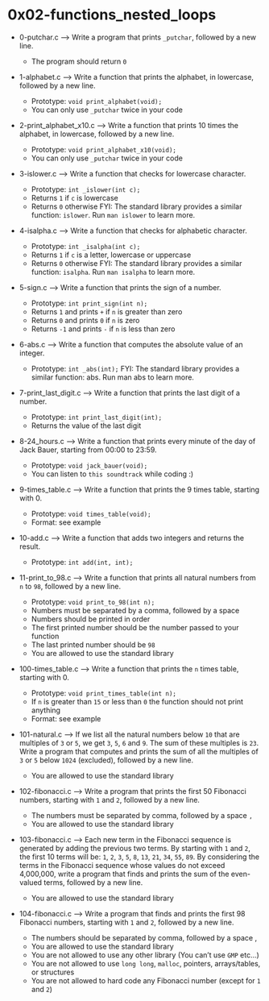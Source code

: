 # 0x02-functions_nested_loops

* 0-putchar.c --> Write a program that prints ``_putchar``, followed by a new line.
    * The program should return ``0``

* 1-alphabet.c --> Write a function that prints the alphabet, in lowercase, followed by a new line.
    * Prototype: ``void print_alphabet(void);``
    * You can only use ``_putchar`` twice in your code

* 2-print_alphabet_x10.c --> Write a function that prints 10 times the alphabet, in lowercase, followed by a new line.
    * Prototype: ``void print_alphabet_x10(void);``
    * You can only use ``_putchar`` twice in your code

* 3-islower.c --> Write a function that checks for lowercase character.
    * Prototype: ``int _islower(int c);``
    * Returns ``1`` if ``c`` is lowercase
    * Returns ``0`` otherwise
FYI: The standard library provides a similar function: ``islower``. Run ``man islower`` to learn more.

* 4-isalpha.c --> Write a function that checks for alphabetic character.
    * Prototype: ``int _isalpha(int c);``
    * Returns ``1`` if ``c`` is a letter, lowercase or uppercase
    * Returns ``0`` otherwise
FYI: The standard library provides a similar function: ``isalpha``. Run ``man isalpha`` to learn more.

* 5-sign.c --> Write a function that prints the sign of a number.
    * Prototype: ``int print_sign(int n);``
    * Returns ``1`` and prints ``+`` if ``n`` is greater than zero
    * Returns ``0`` and prints ``0`` if ``n`` is zero
    * Returns ``-1`` and prints ``-`` if ``n`` is less than zero

* 6-abs.c --> Write a function that computes the absolute value of an integer.
    * Prototype: ``int _abs(int);``
FYI: The standard library provides a similar function: abs. Run man abs to learn more.

* 7-print_last_digit.c --> Write a function that prints the last digit of a number.
    * Prototype: ``int print_last_digit(int);``
    * Returns the value of the last digit

* 8-24_hours.c --> Write a function that prints every minute of the day of Jack Bauer, starting from 00:00 to 23:59.
    * Prototype: ``void jack_bauer(void);``
    * You can listen to ``this soundtrack`` while coding :)

* 9-times_table.c --> Write a function that prints the 9 times table, starting with 0.
    * Prototype: ``void times_table(void);``
    * Format: see example

* 10-add.c --> Write a function that adds two integers and returns the result.
    * Prototype: ``int add(int, int);``

* 11-print_to_98.c --> Write a function that prints all natural numbers from ``n`` to ``98``, followed by a new line.
    * Prototype: ``void print_to_98(int n);``
    * Numbers must be separated by a comma, followed by a space
    * Numbers should be printed in order
    * The first printed number should be the number passed to your function
    * The last printed number should be ``98``
    * You are allowed to use the standard library

* 100-times_table.c --> Write a function that prints the ``n`` times table, starting with 0.
    * Prototype: ``void print_times_table(int n);``
    * If ``n`` is greater than ``15`` or less than ``0`` the function should not print anything
    * Format: see example

* 101-natural.c --> If we list all the natural numbers below ``10`` that are multiples of ``3`` or ``5``, we get ``3``, ``5``, ``6`` and ``9``. The sum of these multiples is ``23``. Write a program that computes and prints the sum of all the multiples of ``3`` or   ``5`` below ``1024`` (excluded), followed by a new line.
    * You are allowed to use the standard library

* 102-fibonacci.c --> Write a program that prints the first 50 Fibonacci numbers, starting with ``1`` and ``2``, followed by a new line.
    * The numbers must be separated by comma, followed by a space ``,`` 
    * You are allowed to use the standard library

* 103-fibonacci.c --> Each new term in the Fibonacci sequence is generated by adding the previous two terms. By starting with ``1`` and ``2``, the first 10 terms will be: ``1``, ``2``, ``3``, ``5``, ``8``, ``13``, ``21``, ``34``, ``55``, ``89``. By considering the terms in the Fibonacci sequence whose values do not exceed 4,000,000, write a program that finds and prints the sum of the even-valued terms, followed by a new line.
    * You are allowed to use the standard library

* 104-fibonacci.c --> Write a program that finds and prints the first 98 Fibonacci numbers, starting with ``1`` and ``2``, followed by a new line.
    * The numbers should be separated by comma, followed by a space ,
    * You are allowed to use the standard library
    * You are not allowed to use any other library (You can’t use ``GMP`` etc…)
    * You are not allowed to use ``long long``, ``malloc``, pointers, arrays/tables, or structures
    * You are not allowed to hard code any Fibonacci number (except for ``1`` and ``2``)
